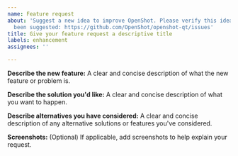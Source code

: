 ```yaml
---
name: Feature request
about: 'Suggest a new idea to improve OpenShot. Please verify this idea has not already
  been suggested: https://github.com/OpenShot/openshot-qt/issues'
title: Give your feature request a descriptive title
labels: enhancement
assignees: ''

---
```


**Describe the new feature:**
A clear and concise description of what the new feature or problem is.

**Describe the solution you'd like:**
A clear and concise description of what you want to happen.

**Describe alternatives you have considered:**
A clear and concise description of any alternative solutions or features you've considered.

**Screenshots:** (Optional)
If applicable, add screenshots to help explain your request.
